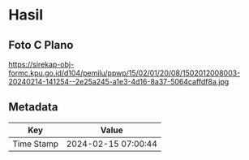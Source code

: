 # Hasil

## Foto C Plano

https://sirekap-obj-formc.kpu.go.id/d104/pemilu/ppwp/15/02/01/20/08/1502012008003-20240214-141254--2e25a245-a1e3-4d16-8a37-5064caffdf8a.jpg


## Metadata

| Key        | Value               |
| ---------- | ------------------- |
| Time Stamp | 2024-02-15 07:00:44 |



